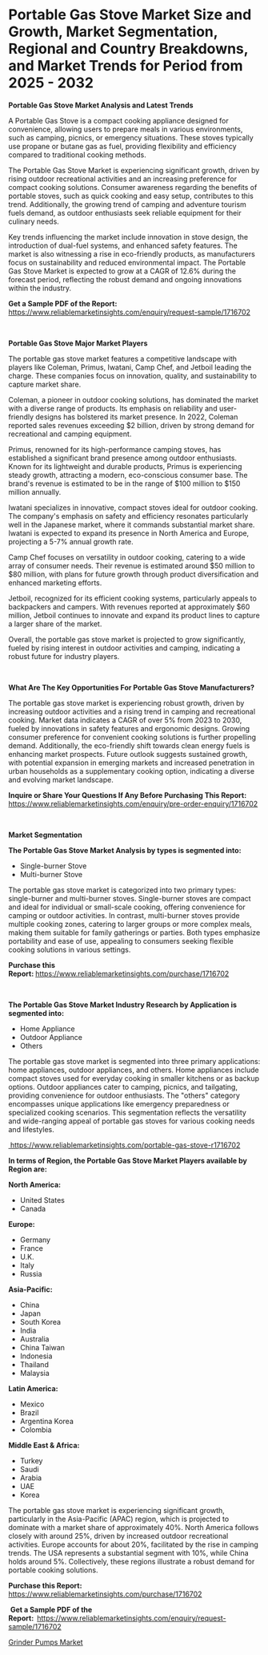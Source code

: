 <p><h1>Portable Gas Stove Market Size and Growth, Market Segmentation, Regional and Country Breakdowns, and Market Trends for Period from 2025 -  2032</h1></p><p><strong>Portable Gas Stove Market Analysis and Latest Trends</strong></p>
<p><p>A Portable Gas Stove is a compact cooking appliance designed for convenience, allowing users to prepare meals in various environments, such as camping, picnics, or emergency situations. These stoves typically use propane or butane gas as fuel, providing flexibility and efficiency compared to traditional cooking methods.</p><p>The Portable Gas Stove Market is experiencing significant growth, driven by rising outdoor recreational activities and an increasing preference for compact cooking solutions. Consumer awareness regarding the benefits of portable stoves, such as quick cooking and easy setup, contributes to this trend. Additionally, the growing trend of camping and adventure tourism fuels demand, as outdoor enthusiasts seek reliable equipment for their culinary needs.</p><p>Key trends influencing the market include innovation in stove design, the introduction of dual-fuel systems, and enhanced safety features. The market is also witnessing a rise in eco-friendly products, as manufacturers focus on sustainability and reduced environmental impact. The Portable Gas Stove Market is expected to grow at a CAGR of 12.6% during the forecast period, reflecting the robust demand and ongoing innovations within the industry.</p></p>
<p><strong>Get a Sample PDF of the Report:&nbsp;</strong> <a href="https://www.reliablemarketinsights.com/enquiry/request-sample/1716702?utm_campaign=2281&utm_medium=2&utm_source=Github&utm_content=ia&utm_term=16022025&utm_id=portable-gas-stove">https://www.reliablemarketinsights.com/enquiry/request-sample/1716702</a></p>
<p>&nbsp;</p>
<p><strong>Portable Gas Stove Major Market Players</strong></p>
<p><p>The portable gas stove market features a competitive landscape with players like Coleman, Primus, Iwatani, Camp Chef, and Jetboil leading the charge. These companies focus on innovation, quality, and sustainability to capture market share.</p><p>Coleman, a pioneer in outdoor cooking solutions, has dominated the market with a diverse range of products. Its emphasis on reliability and user-friendly designs has bolstered its market presence. In 2022, Coleman reported sales revenues exceeding $2 billion, driven by strong demand for recreational and camping equipment.</p><p>Primus, renowned for its high-performance camping stoves, has established a significant brand presence among outdoor enthusiasts. Known for its lightweight and durable products, Primus is experiencing steady growth, attracting a modern, eco-conscious consumer base. The brand's revenue is estimated to be in the range of $100 million to $150 million annually.</p><p>Iwatani specializes in innovative, compact stoves ideal for outdoor cooking. The company's emphasis on safety and efficiency resonates particularly well in the Japanese market, where it commands substantial market share. Iwatani is expected to expand its presence in North America and Europe, projecting a 5-7% annual growth rate.</p><p>Camp Chef focuses on versatility in outdoor cooking, catering to a wide array of consumer needs. Their revenue is estimated around $50 million to $80 million, with plans for future growth through product diversification and enhanced marketing efforts.</p><p>Jetboil, recognized for its efficient cooking systems, particularly appeals to backpackers and campers. With revenues reported at approximately $60 million, Jetboil continues to innovate and expand its product lines to capture a larger share of the market.</p><p>Overall, the portable gas stove market is projected to grow significantly, fueled by rising interest in outdoor activities and camping, indicating a robust future for industry players.</p></p>
<p>&nbsp;</p>
<p><strong>What Are The Key Opportunities For Portable Gas Stove Manufacturers?</strong></p>
<p><p>The portable gas stove market is experiencing robust growth, driven by increasing outdoor activities and a rising trend in camping and recreational cooking. Market data indicates a CAGR of over 5% from 2023 to 2030, fueled by innovations in safety features and ergonomic designs. Growing consumer preference for convenient cooking solutions is further propelling demand. Additionally, the eco-friendly shift towards clean energy fuels is enhancing market prospects. Future outlook suggests sustained growth, with potential expansion in emerging markets and increased penetration in urban households as a supplementary cooking option, indicating a diverse and evolving market landscape.</p></p>
<p><strong>Inquire or Share Your Questions If Any Before Purchasing This Report:</strong> <a href="https://www.reliablemarketinsights.com/enquiry/pre-order-enquiry/1716702?utm_campaign=2281&utm_medium=2&utm_source=Github&utm_content=ia&utm_term=16022025&utm_id=portable-gas-stove">https://www.reliablemarketinsights.com/enquiry/pre-order-enquiry/1716702</a></p>
<p>&nbsp;</p>
<p><strong>Market Segmentation</strong></p>
<p><strong>The Portable Gas Stove Market Analysis by types is segmented into:</strong></p>
<p><ul><li>Single-burner Stove</li><li>Multi-burner Stove</li></ul></p>
<p><p>The portable gas stove market is categorized into two primary types: single-burner and multi-burner stoves. Single-burner stoves are compact and ideal for individual or small-scale cooking, offering convenience for camping or outdoor activities. In contrast, multi-burner stoves provide multiple cooking zones, catering to larger groups or more complex meals, making them suitable for family gatherings or parties. Both types emphasize portability and ease of use, appealing to consumers seeking flexible cooking solutions in various settings.</p></p>
<p><strong>Purchase this Report:&nbsp;</strong><a href="https://www.reliablemarketinsights.com/purchase/1716702?utm_campaign=2281&utm_medium=2&utm_source=Github&utm_content=ia&utm_term=16022025&utm_id=portable-gas-stove">https://www.reliablemarketinsights.com/purchase/1716702</a></p>
<p>&nbsp;</p>
<p><strong>The Portable Gas Stove Market Industry Research by Application is segmented into:</strong></p>
<p><ul><li>Home Appliance</li><li>Outdoor Appliance</li><li>Others</li></ul></p>
<p><p>The portable gas stove market is segmented into three primary applications: home appliances, outdoor appliances, and others. Home appliances include compact stoves used for everyday cooking in smaller kitchens or as backup options. Outdoor appliances cater to camping, picnics, and tailgating, providing convenience for outdoor enthusiasts. The "others" category encompasses unique applications like emergency preparedness or specialized cooking scenarios. This segmentation reflects the versatility and wide-ranging appeal of portable gas stoves for various cooking needs and lifestyles.</p></p>
<p><a href="https://www.reliablemarketinsights.com/portable-gas-stove-r1716702?utm_campaign=2281&utm_medium=2&utm_source=Github&utm_content=ia&utm_term=16022025&utm_id=portable-gas-stove">&nbsp;https://www.reliablemarketinsights.com/portable-gas-stove-r1716702</a></p>
<p><strong>In terms of Region, the Portable Gas Stove Market Players available by Region are:</strong></p>
<p>
    <p> <strong> North America: </strong>
        <ul>
            <li>United States</li>
            <li>Canada</li>
        </ul>
        </p> 
    <p> <strong> Europe: </strong>
        <ul>
            <li>Germany</li>
            <li>France</li>
            <li>U.K.</li>
            <li>Italy</li>
            <li>Russia</li>
        </ul>
        </p> 
    <p> <strong> Asia-Pacific: </strong>
        <ul>
            <li>China</li>
            <li>Japan</li>
            <li>South Korea</li>
            <li>India</li>
            <li>Australia</li>
            <li>China Taiwan</li>
            <li>Indonesia</li>
            <li>Thailand</li>
            <li>Malaysia</li>
        </ul>
        </p> 
    <p> <strong> Latin America: </strong>
        <ul>
            <li>Mexico</li>
            <li>Brazil</li>
            <li>Argentina Korea</li>
            <li>Colombia</li>
        </ul>
        </p> 
    <p> <strong> Middle East & Africa: </strong>
        <ul>
            <li>Turkey</li>
            <li>Saudi</li>
            <li>Arabia</li>
            <li>UAE</li>
            <li>Korea</li>
        </ul>
    </p>
    </p>
<p><p>The portable gas stove market is experiencing significant growth, particularly in the Asia-Pacific (APAC) region, which is projected to dominate with a market share of approximately 40%. North America follows closely with around 25%, driven by increased outdoor recreational activities. Europe accounts for about 20%, facilitated by the rise in camping trends. The USA represents a substantial segment with 10%, while China holds around 5%. Collectively, these regions illustrate a robust demand for portable cooking solutions.</p></p>
<p><strong>Purchase this Report: </strong><a href="https://www.reliablemarketinsights.com/purchase/1716702?utm_campaign=2281&utm_medium=2&utm_source=Github&utm_content=ia&utm_term=16022025&utm_id=portable-gas-stove">https://www.reliablemarketinsights.com/purchase/1716702</a></p>
<p>&nbsp;<strong>Get a Sample PDF of the Report:&nbsp;&nbsp;</strong><a href="https://www.reliablemarketinsights.com/enquiry/request-sample/1716702?utm_campaign=2281&utm_medium=2&utm_source=Github&utm_content=ia&utm_term=16022025&utm_id=portable-gas-stove">https://www.reliablemarketinsights.com/enquiry/request-sample/1716702</a></p>
<p><strong></strong></p>
<p><p><a href="https://github.com/chungwimbu4/Market-Research-Report-List-1/blob/main/grinder-pumps-market.md?utm_campaign=2281&utm_medium=2&utm_source=Github&utm_content=ia&utm_term=16022025&utm_id=portable-gas-stove">Grinder Pumps Market</a></p></p>